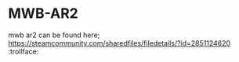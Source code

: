 # MWB-AR2
mwb ar2
can be found here; https://steamcommunity.com/sharedfiles/filedetails/?id=2851124620
:trollface:
